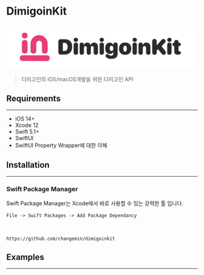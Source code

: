 # DimigoinKit
![DimigoinKit](src/DimigoinKit.png)
> 디미고인의 iOS/macOS개발을 위한 디미고인 API

## Requirements
---
* iOS 14+
* Xcode 12
* Swift 5.1+
* SwiftUI
* SwiftUI Property Wrapper에 대한 이해

## Installation
---
### Swift Package Manager
Swift Package Manager는 Xcode에서 바로 사용할 수 있는 강력한 툴 입니다. 

    File -> Swift Packages -> Add Package Dependancy 

<br >
    
    https://github.com/changemin/dimigoinkit

## Examples
---

